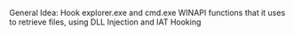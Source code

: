 General Idea: Hook explorer.exe and cmd.exe WINAPI functions that it uses to retrieve files, using DLL Injection and IAT Hooking